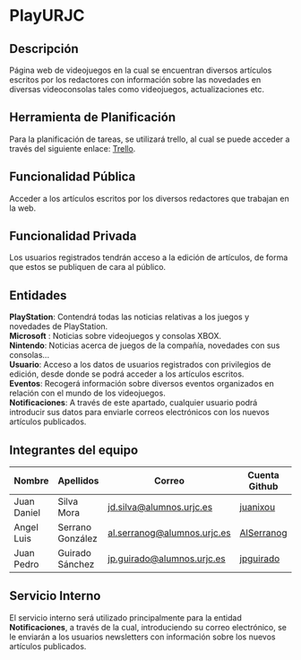 # PlayURJC

## Descripción
Página web de videojuegos en la cual se encuentran diversos artículos escritos por los redactores con información sobre las novedades en diversas videoconsolas tales como videojuegos, actualizaciones etc.  

## Herramienta de Planificación
Para la planificación de tareas, se utilizará trello, al cual se puede acceder a través del siguiente enlace: [Trello](https://trello.com/b/LZSEqH9P/playurjc).

## Funcionalidad Pública
Acceder a los artículos escritos por los diversos redactores que trabajan en la web.

## Funcionalidad Privada
Los usuarios registrados tendrán acceso a la edición de artículos, de forma que estos se publiquen de cara al público.

## Entidades
**PlayStation**: Contendrá todas las noticias relativas a los juegos y novedades de PlayStation.  
**Microsoft** : Noticias sobre videojuegos y consolas XBOX.  
**Nintendo**: Noticias acerca de juegos de la compañía, novedades con sus consolas...  
**Usuario**: Acceso a los datos de usuarios registrados con privilegios de edición, desde donde se podrá acceder a los artículos escritos.  
**Eventos**: Recogerá información sobre diversos eventos organizados en relación con el mundo de los videojuegos.  
**Notificaciones**: A través de este apartado, cualquier usuario podrá introducir sus datos para enviarle correos electrónicos con los nuevos artículos publicados.  
## Integrantes del equipo
|Nombre     |Apellidos       |Correo                    |Cuenta Github
|-----------|----------------|--------------------------|---------------|
|Juan Daniel|Silva Mora      |[jd.silva@alumnos.urjc.es](mailto:jd.silva@alumnos.urjc.es)  |[juanixou](https://github.com/juanixou)
|Angel Luis |Serrano González|[al.serranog@alumnos.urjc.es](mailto:al.serranog@alumnos.urjc.es) |[AlSerranog](https://github.com/AlSerranog)
|Juan Pedro |Guirado Sánchez |[jp.guirado@alumnos.urjc.es](mailto:jp.guirado@alumnos.urjc.es) |[jpguirado](https://github.com/jpguirado)
 
## Servicio Interno
El servicio interno será utilizado principalmente para la entidad **Notificaciones**, a través de la cual, introduciendo su correo electrónico, se le enviarán a los usuarios newsletters con información sobre los nuevos artículos publicados.
